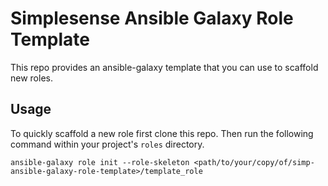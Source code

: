 # Simplesense Ansible Galaxy Role Template

This repo provides an ansible-galaxy template that you can use
to scaffold new roles.

## Usage

To quickly scaffold a new role first clone this repo. Then run the following
command within your project's `roles` directory.

```shell
ansible-galaxy role init --role-skeleton <path/to/your/copy/of/simp-ansible-galaxy-role-template>/template_role
```
